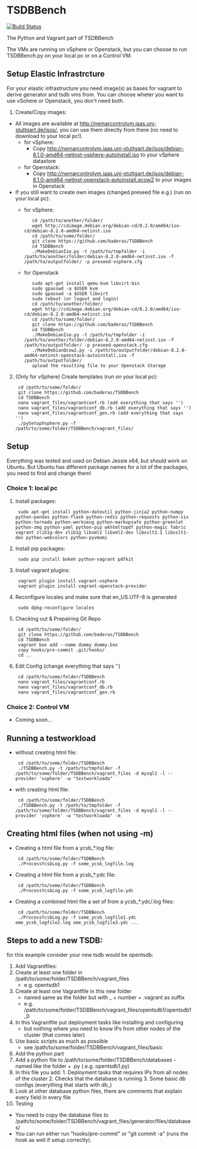# TSDBBench
[![Build Status](https://api.travis-ci.org/TSDBBench/TSDBBench.svg?branch=master)](https://travis-ci.org/TSDBBench/TSDBBench)

The Python and Vagrant part of TSDBBench

The VMs are running on vSphere or Openstack, but you can choose to run TSDBBench.py on your local pc or on a Control VM.

## Setup Elastic Infrastrcture
For your elastic infrastructure you need image(s) as bases for vagrant to derive generator and tsdb vms from. You can choose wheter you want to use vSohere or Openstack, you don't need both.

1. Create/Copy images:
 - All images are available at http://nemarcontrolvm.iaas.uni-stuttgart.de/isos/, you can use them directly from there (no need to download to your local pc!).
   - for vSphere:
     - Copy http://nemarcontrolvm.iaas.uni-stuttgart.de/isos/debian-8.1.0-amd64-netinst-vsphere-autoinstall.iso to your vSphere datastore
   - for Openstack:
     - Copy http://nemarcontrolvm.iaas.uni-stuttgart.de/isos/debian-8.1.0-amd64-netinst-openstack-autoinstall.qcow2 to your images in Openstack
 - If you still want to create own images (changed preseed file e.g.) (run on your local pc):
   - for vSphere:
          
            cd /path/to/another/folder/
            wget http://cdimage.debian.org/debian-cd/8.2.0/amd64/iso-cd/debian-8.2.0-amd64-netinst.iso
            cd /path/to/some/folder/
            git clone https://github.com/baderas/TSDBBench
            cd TSDBBench
            ./MakeDebianIso.py -t /path/to/tmpfolder -i /path/to/another/folder/debian-8.2.0-amd64-netinst.iso -f /path/to/outputfolder/ -p preseed-vsphere.cfg
   - for Openstack
   
            sudo apt-get install qemu-kvm libvirt-bin
            sudo gpasswd -a $USER kvm
            sudo gpasswd -a $USER libvirt
            sudo reboot (or logout and login)
            cd /path/to/another/folder/
            wget http://cdimage.debian.org/debian-cd/8.2.0/amd64/iso-cd/debian-8.2.0-amd64-netinst.iso
            cd /path/to/some/folder/
            git clone https://github.com/baderas/TSDBBench
            cd TSDBBench
            ./MakeDebianIso.py -t /path/to/tmpfolder -i /path/to/another/folder/debian-8.2.0-amd64-netinst.iso -f /path/to/outputfolder/ -p preseed-openstack.cfg
            ./MakeDebianQcow2.py -i /path/to/outputfolder/debian-8.2.0-amd64-netinst-openstack-autoinstall.iso -f /path/to/outputfolder/
            upload the resulting file to your Openstack Storage
2. (Only for vSphere) Create templates (run on your local pc):

        cd /path/to/some/folder/
        git clone https://github.com/baderas/TSDBBench
        cd TSDBBench
        nano vagrant_files/vagrantconf.rb (add everything that says '')
        nano vagrant_files/vagrantconf_db.rb (add everything that says '')
        nano vagrant_files/vagrantconf_gen.rb (add everything that says '')
        ./pySetupVsphere.py -f /path/to/some/folder/TSDBBench/vagrant_files/

## Setup
Everything was tested and used on Debian Jessie x64, but should work on Ubuntu. But Ubuntu has different package names for a lot of the packages, you need to find and change them!
### Choice 1: local pc
1. Install packages:

        sudo apt-get install python-dateutil python-jinja2 python-numpy python-pandas python-flask python-redis python-requests python-six python-tornado python-werkzeug python-markupsafe python-greenlet python-zmq python-yaml python-pip wkhtmltopdf python-magic fabric vagrant zlib1g-dev zlib1g libxml2 libxml2-dev libxslt1.1 libxslt1-dev python-webcolors python-pyvmomi
2. Install pip packages:

        sudo pip install bokeh python-vagrant pdfkit
3. Install vagrant plugins:

        vagrant plugin install vagrant-vsphere
        vagrant plugin install vagrant-openstack-provider
4. Reconfigure locales and make sure that en_US.UTF-8 is generated
       
        sudo dpkg-reconfigure locales
5. Checking out & Prepairing Git Repo

        cd /path/to/some/folder/
        git clone https://github.com/baderas/TSDBBench
        cd TSDBBench
        vagrant box add --name dummy dummy.box
        copy hooks/pre-commit .git/hooks/
        cd ..
6. Edit Config (change everything that says '')

        cd /path/to/some/folder/TSDBBench
        nano vagrant_files/vagrantconf.rb
        nano vagrant_files/vagrantconf_db.rb
        nano vagrant_files/vagrantconf_gen.rb
        
### Choice 2: Control VM
  - Coming soon...

## Running a testworkload
 - without creating html file:
 
        cd /path/to/some/folder/TSDBBench
        ./TSDBBench.py -t /path/to/tmpfolder -f /path/to/some/folder/TSDBBench/vagrant_files -d mysql1 -l --provider 'vsphere' -w "testworkloada"
 - with creating html file:

        cd /path/to/some/folder/TSDBBench
        ./TSDBBench.py -t /path/to/tmpfolder -f /path/to/some/folder/TSDBBench/vagrant_files -d mysql1 -l --provider 'vsphere' -w "testworkloada" -m

## Creating html files (when not using -m)
 - Creating a html file from a ycsb_*.log file:

        cd /path/to/some/folder/TSDBBench
        ./ProcessYcsbLog.py -f some_ycsb_logfile.log
        
 - Creating a html file from a ycsb_*.ydc file:

        cd /path/to/some/folder/TSDBBench
        ./ProcessYcsbLog.py -f some_ycsb_logfile.ydc

 - Creating a combined html file a set of from a ycsb_*.ydc/.log files:

        cd /path/to/some/folder/TSDBBench
        ./ProcessYcsbLog.py -f some_ycsb_logfile1.ydc ome_ycsb_logfile2.log ome_ycsb_logfile3.ydc ...
        
## Steps to add a new TSDB:
for this example consider your new tsdb would be opentsdb:
  1. Add Vagrantfiles:
   1. Create at least one folder in /path/to/some/folder/TSDBBench/vagrant_files
      - e.g. opentsdb1
   2. Create at least one Vagrantfile in this new folder 
      - named same as the folder but with _ + number + .vagrant as suffix
      - e.g. /path/to/some/folder/TSDBBench/vagrant_files/opentsdb1/opentsdb1_0
   3. In this Vagrantfile put deployment tasks like installing and configuring
      - but nothing where you need to know IPs from other nodes of the cluster (that comes later)
   4. Use basic scripts as much as possible
      - see /path/to/some/folder/TSDBBench/vagrant_files/basic
  2. Add the python part 
   1. Add a python file to /path/to/some/folder/TSDBBench/databases
     - named like the folder + .py (.e.g. opentsdb1.py)
   2. In this file you add:
     1. Deployment tasks that requires IPs from all nodes of the cluster
     2. Checks that the database is running
     3. Some basic db configs (everything that starts with db_)
   3. Look at other database python files, there are comments that explain every field in every file
  3. Testing
   - You need to copy the database files to /path/to/some/folder/TSDBBench/vagrant_files/generator/files/databases/
   - You can run either run "hooks/pre-commit" or "git commit -a" (runs the hook as well if setup correctly).
  
  
